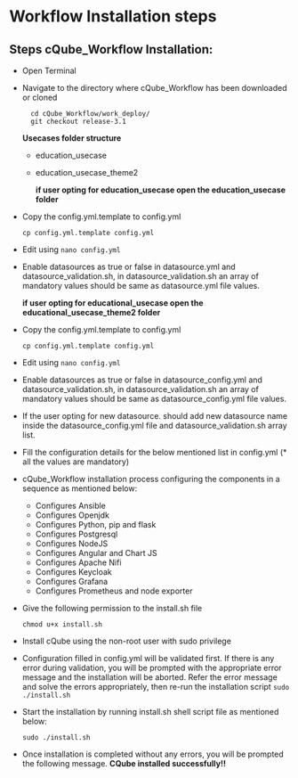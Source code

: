 # Workflow Installation steps

## Steps cQube\_Workflow Installation:

* Open Terminal
* Navigate to the directory where cQube\_Workflow has been downloaded or cloned

  ```text
    cd cQube_Workflow/work_deploy/
    git checkout release-3.1
  ```

  **Usecases folder structure**

  * education\_usecase
  * education\_usecase\_theme2

    **if user opting for education\_usecase open the education\_usecase folder**

* Copy the config.yml.template to config.yml 

  ```text
  cp config.yml.template config.yml
  ```

* Edit using `nano config.yml`
* Enable datasources as true or false in datasource.yml and datasource\_validation.sh, in datasource\_validation.sh  an array of mandatory values should be same as datasource.yml file values. 

  **if user opting for educational\_usecase open the educational\_usecase\_theme2 folder**

* Copy the config.yml.template to config.yml 

  ```text
  cp config.yml.template config.yml
  ```

* Edit using `nano config.yml`
* Enable datasources as true or false in datasource\_config.yml and datasource\_validation.sh, in datasource\_validation.sh  an array of mandatory values should be same as datasource\_config.yml file values.
* If the user opting for new datasource.  should add new datasource name inside the datasource\_config.yml file and datasource\_validation.sh array list.
* Fill the configuration details for the below mentioned list in config.yml \(\* all the values are mandatory\)
* cQube\_Workflow installation process configuring the components in a sequence as mentioned below:
  * Configures Ansible
  * Configures Openjdk
  * Configures Python, pip and flask
  * Configures Postgresql
  * Configures NodeJS
  * Configures Angular and Chart JS
  * Configures Apache Nifi
  * Configures Keycloak
  * Configures Grafana
  * Configures Prometheus and node exporter
* Give the following permission to the install.sh file

  `chmod u+x install.sh`

* Install cQube using the non-root user with sudo privilege
* Configuration filled in config.yml will be validated first. If there is any error during validation, you will be prompted with the appropriate error message and the installation will be aborted. Refer the error message and solve the errors appropriately, then re-run the installation script `sudo ./install.sh`
* Start the installation by running install.sh shell script file as mentioned below:

  ```text
  sudo ./install.sh
  ```

* Once installation is completed without any errors, you will be prompted the following message. **CQube installed successfully!!**

